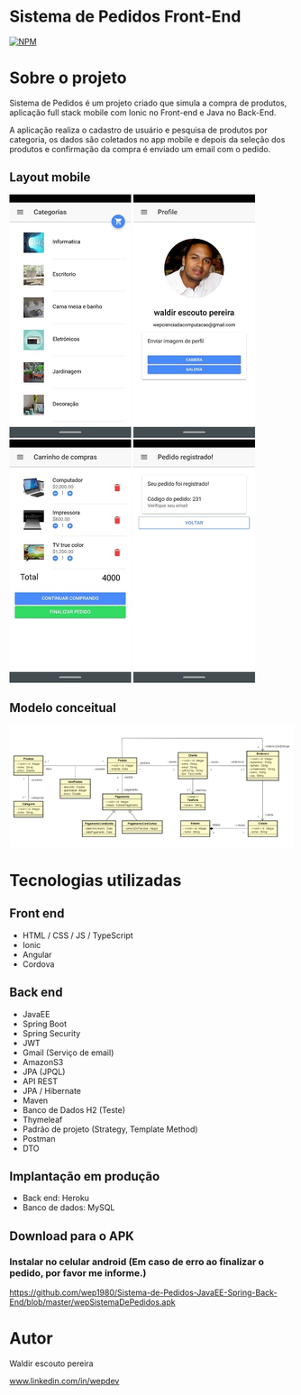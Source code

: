 # Sistema de Pedidos Front-End
[![NPM](https://img.shields.io/npm/l/react)](https://github.com/wep1980/Sistema-de-Pedidos-Ionic-Front-End/blob/master/LICENSE) 

# Sobre o projeto

Sistema de Pedidos é um projeto criado que simula a compra de produtos, aplicação full stack mobile com Ionic no Front-end e Java no Back-End.

A aplicação realiza o cadastro de usuário e pesquisa de produtos por categoria, os dados são coletados no app mobile e depois da seleção dos produtos e confirmação da compra é enviado um email com o pedido. 

## Layout mobile
![Mobile 1](https://github.com/wep1980/Sistema-de-Pedidos-JavaEE-Spring-Back-End/blob/master/App01.jpeg) ![Mobile 2](https://github.com/wep1980/Sistema-de-Pedidos-JavaEE-Spring-Back-End/blob/master/App02.jpeg) ![Mobile 2](https://github.com/wep1980/Sistema-de-Pedidos-JavaEE-Spring-Back-End/blob/master/App03.jpeg) ![Mobile 2](https://github.com/wep1980/Sistema-de-Pedidos-JavaEE-Spring-Back-End/blob/master/App04.jpeg)

## Modelo conceitual
![Modelo Conceitual](https://github.com/wep1980/Sistema-de-Pedidos-JavaEE-Spring-Back-End/blob/master/mc.png)

# Tecnologias utilizadas
## Front end
- HTML / CSS / JS / TypeScript
- Ionic
- Angular
- Cordova
## Back end
- JavaEE
- Spring Boot
- Spring Security
- JWT
- Gmail (Serviço de email)
- AmazonS3
- JPA (JPQL)
- API REST
- JPA / Hibernate
- Maven
- Banco de Dados H2 (Teste)
- Thymeleaf
- Padrão de projeto (Strategy, Template Method)
- Postman
- DTO

## Implantação em produção
- Back end: Heroku
- Banco de dados: MySQL

## Download para o APK
### Instalar no celular android (Em caso de erro ao finalizar o pedido, por favor me informe.)
https://github.com/wep1980/Sistema-de-Pedidos-JavaEE-Spring-Back-End/blob/master/wepSistemaDePedidos.apk
# Autor

Waldir escouto pereira

www.linkedin.com/in/wepdev

